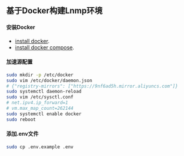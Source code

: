 ## 基于Docker构建Lnmp环境

#### 安装Docker 

- [install docker](https://docs.docker.com/install/linux/docker-ce/centos).
- [install docker compose](http://get.daocloud.io/#install-compose).

#### 加速源配置

```bash
sudo mkdir -p /etc/docker
sudo vim /etc/docker/daemon.json
# {"registry-mirrors": ["https://9nf6ad5h.mirror.aliyuncs.com"]}
sudo systemctl daemon-reload
sudo vim /etc/sysctl.conf
# net.ipv4.ip_forward=1
# vm.max_map_count=262144
sudo systemctl enable docker
sudo reboot
```

#### 添加.env文件
```bash
sudo cp .env.example .env
```
